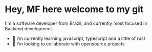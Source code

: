 # Hey, MF here welcome to my git

I'm a software developer from Brazil, and currently most focused in Backend development

- 🌱 I’m currently learning javascript, typescript and a little of rust
- 👀 I’m looking to collaborate with opensource projects
